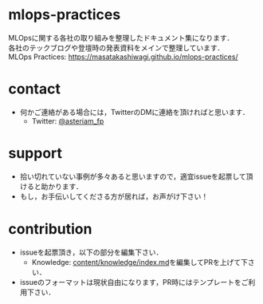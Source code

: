 # mlops-practices
MLOpsに関する各社の取り組みを整理したドキュメント集になります．<br>
各社のテックブログや登壇時の発表資料をメインで整理しています．<br>
MLOps Practices: https://masatakashiwagi.github.io/mlops-practices/ 

# contact
- 何かご連絡がある場合には，TwitterのDMに連絡を頂ければと思います．
    - Twitter: [@asteriam_fp](https://twitter.com/asteriam_fp)

# support
- 拾い切れていない事例が多々あると思いますので，適宜issueを起票して頂けると助かります．
- もし，お手伝いしてくださる方が居れば，お声がけ下さい！

# contribution
- issueを起票頂き，以下の部分を編集下さい．
    - Knowledge: [content/knowledge/index.md](https://github.com/masatakashiwagi/mlops-practices/blob/main/content/knowledge/index.md)を編集してPRを上げて下さい．
- issueのフォーマットは現状自由になります，PR時にはテンプレートをご利用下さい．
